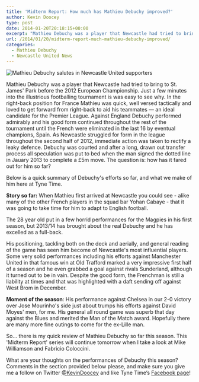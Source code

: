 ```yaml
---
title: 'Midterm Report: How much has Mathieu Debuchy improved?'
author: Kevin Doocey
type: post
date: 2014-01-20T20:18:15+00:00
excerpt: "Mathieu Debuchy was a player that Newcastle had tried to bring to St. James' Park before the 2012 European Championship. Just a few minutes into the illustrious footballing tournament is was easy.."
url: /2014/01/20/midterm-report-much-mathieu-debuchy-improved/
categories:
  - Mathieu Debuchy
  - Newcastle United News
---
```


![Mathieu Debuchy salutes in Newcastle United supporters](https://www.tynetime.com/wp-content/uploads/2014/01/Mathieu-Debuchy-Newcastle-EPL.jpg "Debuchy - Had a difficult start in a Newcastle United jersey a year ago")

Mathieu Debuchy was a player that Newcastle had tried to bring to St. James' Park before the 2012 European Championship. Just a few minutes into the illustrious footballing tournament is was easy to see why. In the right-back position for France Mathieu was quick, well versed tactically and loved to get forward from right-back to aid his teammates — an ideal candidate for the Premier League. Against England Debuchy performed admirably and his good form continued throughout the rest of the tournament until the French were eliminated in the last 16 by eventual champions, Spain. As Newcastle struggled for form in the league throughout the second half of 2012, immediate action was taken to rectify a leaky defence. Debuchy was courted and after a long, drawn out transfer process all speculation  was put to bed when the man signed the dotted line in Jauary 2013 to complete a £5m move. The question is: how has it fared out for him so far?

Below is a quick summary of Debuchy's efforts so far, and what we make of him here at Tyne Time.

**Story so far:** When Mathieu first arrived at Newcastle you could see - alike many of the other French players in the squad bar Yohan Cabaye - that it was going to take time for him to adapt to English football.

The 28 year old put in a few horrid performances for the Magpies in his first season, but 2013/14 has brought about the real Debuchy and he has excelled as a full-back.

His positioning, tackling both on the deck and aerially, and general reading of the game has seen him become of Newcastle's most influential players. Some very solid performances including his efforts against Manchester United in that famous win at Old Trafford marked a very impressive first half of a season and he even grabbed a goal against rivals Sunderland, although it turned out to be in vain. Despite the good form, the Frenchman is still a liability at times and that was highlighted with a daft sending off against West Brom in December.

**Moment of the season**: His performance against Chelsea in our 2-0 victory over Jose Mourinho's side just about trumps his efforts against David Moyes' men, for me. His general all round game was superb that day against the Blues and merited the Man of the Match award. Hopefully there are many more fine outings to come for the ex-Lille man.

So… there is my quick review of Mathieu Debuchy so far this season. This 'Midterm Report' series will continue tomorrow when I take a look at Mike Williamson and Fabricio Coloccini.

What are your thoughts on the performances of Debuchy this season? Comments in the section provided below please, and make sure you give me a follow on Twitter [@KevinDoocey](https://twitter.com/kevindoocey "Kevin Doocey Twitter") and like Tyne Time’s [Facebook page](http://www.facebook.com/tynetime "Tyne Time Facebook Page")!
